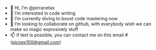- 👋 Hi, I’m @pirranetax
- 👀 I’m interested in code writing
- 🌱 I’m currently diving to boost code mastering now
- 💞️ I’m looking to collaborate on github, with everybody wish we can make so magic exprosively stuff
- 📫 if text is possible, you can contact me on this email # (picnex100@gmail.com)

<!---
pirranetax/pirranetax is a ✨ special ✨ repository because its `README.md` (this file) appears on your GitHub profile.
You can click the Preview link to take a look at your changes.
--->
